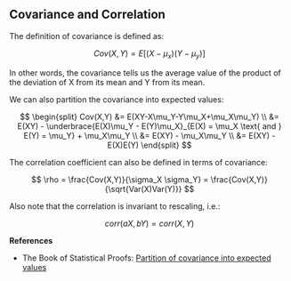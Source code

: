 ## Covariance and Correlation
The definition of covariance is defined as:

$$
Cov(X,Y) = E[(X-\mu_x)(Y-\mu_y)]
$$

In other words, the covariance tells us the average value of the product of the deviation of X from its mean and Y from its mean.

We can also partition the covariance into expected values:

$$
\begin{split}
Cov(X,Y) 
&= E(XY-X\mu_Y-Y\mu_X+\mu_X\mu_Y) \\
&= E(XY) - \underbrace{E(X)\mu_Y - E(Y)\mu_X}_{E(X) = \mu_X \text{ and } E(Y) = \mu_Y} + \mu_X\mu_Y \\
&= E(XY) - \mu_X\mu_Y \\
&= E(XY) - E(X)E(Y)
\end{split}
$$

The correlation coefficient can also be defined in terms of covariance:

$$
\rho = \frac{Cov(X,Y)}{\sigma_X \sigma_Y}
= \frac{Cov(X,Y)}{\sqrt{Var(X)Var(Y)}}
$$

Also note that the correlation is invariant to rescaling, i.e.:

$$
corr(aX,bY) = corr(X,Y) 
$$

**References**
- The Book of Statistical Proofs: [Partition of covariance into expected values](https://statproofbook.github.io/P/cov-mean)
